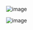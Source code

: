 ![image](https://user-images.githubusercontent.com/53437442/158196921-6c9224a4-5cc6-4159-abf0-459987e2a7a8.png)


![image](https://user-images.githubusercontent.com/53437442/158207691-8ac70f3f-4067-4d5d-a396-04a0456564aa.png)


